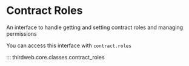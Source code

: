 # Contract Roles

An interface to handle getting and setting contract roles and managing permissions

You can access this interface with `contract.roles`


::: thirdweb.core.classes.contract_roles